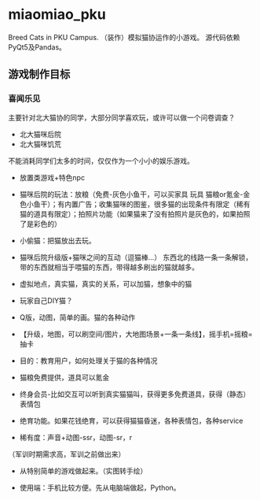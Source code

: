 # miaomiao_pku

Breed Cats in PKU Campus. （装作）模拟猫协运作的小游戏。
源代码依赖PyQt5及Pandas。

## 游戏制作目标

### 喜闻乐见

主要针对北大猫协的同学，大部分同学喜欢玩，或许可以做一个问卷调查？

- 北大猫咪后院
- 北大猫咪饥荒

不能消耗同学们太多的时间，仅仅作为一个小小的娱乐游戏。

- 放置类游戏+特色npc



- 猫咪后院的玩法：放粮（免费-灰色小鱼干，可以买家具 玩具 猫粮or氪金-金色小鱼干）；有内置广告；收集猫咪的图鉴，很多猫的出现条件有限定（稀有猫的道具有限定）；拍照片功能（如果猫来了没有拍照片是灰色的，如果拍照了是彩色的）
- 小偷猫：把猫放出去玩。



- 猫咪后院升级版+猫咪之间的互动（逗猫棒…） 东西北的线路一条一条解锁，带的东西就相当于喂猫的东西，带得越多刷出的猫就越多。
- 虚拟地点，真实猫，真实的关系，可以加猫，想象中的猫
- 玩家自己DIY猫？
- Q版，动图，简单的画。猫的各种动作
- 【升级，地图，可以刷空间/图片，大地图场景+一条一条线】，摇手机=摇粮=抽卡
- 目的：教育用户，如何处理关于猫的各种情况
- 猫粮免费提供，道具可以氪金
- 终身会员-比如交互可以听到真实猫猫叫，获得更多免费道具，获得（静态）表情包
- 绝育功能。如果花钱绝育，可以获得猫猫昏迷，各种表情包，各种service
- 稀有度：声音+动图-ssr，动图-sr，r 

（军训时期需求高，军训之前做出来）



- 从特别简单的游戏做起来。（实图转手绘）



- 使用端：手机比较方便。先从电脑端做起，Python。